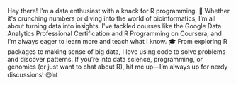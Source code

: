 Hey there! I'm a data enthusiast with a knack for R programming. 🚀 Whether it's crunching numbers or diving into the world of bioinformatics, I’m all about turning data into insights. I've tackled courses like the Google Data Analytics Professional Certification and R Programming on Coursera, and I'm always eager to learn more and teach what I know. 🎓 From exploring R packages to making sense of big data, I love using code to solve problems and discover patterns. If you’re into data science, programming, or genomics (or just want to chat about R), hit me up—I’m always up for nerdy discussions! 😎📊

<!---
ilayahari/ilayahari is a ✨ special ✨ repository because its `README.md` (this file) appears on your GitHub profile.
You can click the Preview link to take a look at your changes.
--->
